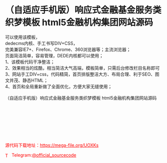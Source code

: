 # （自适应手机版）响应式金融基金服务类织梦模板 html5金融机构集团网站源码

可以使用该模板，<br>dedecms内核、手工书写DIV+CSS，<br>完美兼容IE7+、Firefox、Chrome、360浏览器等；主流浏览器；<br>页面简洁简单，容易管理，DEDE内核都可以使用；<br>1、该模板代码干净整洁；<br>2、效果相当的炫酷，相当简洁大气高端，模板简单，只需后台修改栏目名称即可<br>3、网站手工DIV+css，代码精简，首页排版整洁大方、布局合理、利于SEO、图文并茂、静态HTML；<br>4、首页和全局重新做了全面优化，方便大家无缝使用；<br><br>（自适应手机版）响应式金融基金服务类织梦模板 html5金融机构集团网站源码<br><br><br><br><br><br><br><br>


<p style="color: red;">源代码下载地址：<a href="https://mega-file.org/UOXKs" style="color: red;">https://mega-file.org/UOXKs</a></p><p style="color: red;"><img src="https://cdn-icons-png.flaticon.com/512/2111/2111646.png" alt="Telegram Icon" style="width: 16px; vertical-align: middle; margin-right: 5px;">Telegram:<a href="https://t.me/official_sourcecode" style="color: red;">@official_sourcecode</a></p>